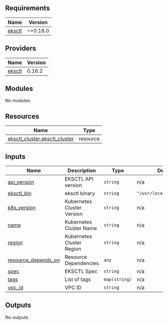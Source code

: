 ## Requirements

| Name | Version |
|------|---------|
| <a name="requirement_eksctl"></a> [eksctl](#requirement\_eksctl) | ~>0.16.0 |

## Providers

| Name | Version |
|------|---------|
| <a name="provider_eksctl"></a> [eksctl](#provider\_eksctl) | 0.16.2 |

## Modules

No modules.

## Resources

| Name | Type |
|------|------|
| [eksctl_cluster.eksctl_cluster](https://registry.terraform.io/providers/mumoshu/eksctl/latest/docs/resources/cluster) | resource |

## Inputs

| Name | Description | Type | Default | Required |
|------|-------------|------|---------|:--------:|
| <a name="input_api_version"></a> [api\_version](#input\_api\_version) | EKSCTL API version | `string` | n/a | yes |
| <a name="input_eksctl_bin"></a> [eksctl\_bin](#input\_eksctl\_bin) | eksctl binary | `string` | `"/usr/local/bin/eksctl"` | no |
| <a name="input_k8s_version"></a> [k8s\_version](#input\_k8s\_version) | Kubernetes Cluster Version | `string` | n/a | yes |
| <a name="input_name"></a> [name](#input\_name) | Kubernetes Cluster Name | `string` | n/a | yes |
| <a name="input_region"></a> [region](#input\_region) | Kubernetes Cluster Region | `string` | n/a | yes |
| <a name="input_resource_depends_on"></a> [resource\_depends\_on](#input\_resource\_depends\_on) | Resource Dependencies | `any` | n/a | yes |
| <a name="input_spec"></a> [spec](#input\_spec) | EKSCTL Spec | `string` | n/a | yes |
| <a name="input_tags"></a> [tags](#input\_tags) | List of tags | `map(string)` | n/a | yes |
| <a name="input_vpc_id"></a> [vpc\_id](#input\_vpc\_id) | VPC ID | `string` | n/a | yes |

## Outputs

No outputs.
